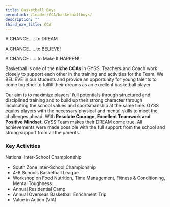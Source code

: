 ```yaml
---
title: Basketball Boys
permalink: /leader/CCA/basketballboys/
description: ""
third_nav_title: CCA
---
```

A CHANCE……to DREAM

A CHANCE……to BELIEVE!

A CHANCE ……to Make It HAPPEN!

Basketball is one of the **niche CCAs** in GYSS. Teachers and Coach work closely to support each other in the training and activities for the Team. We BELIEVE in our students and provide an opportunity for young talents to come together to fulfill their dreams as an excellent basketball player.

Our aim is to maximize players’ full potentials through structured and disciplined training and to build up their strong character through inculcating the school values and sportsmanship at the same time. GYSS equips players with the necessary physical and mental skills to meet the challenges ahead. With **Resolute Courage, Excellent Teamwork and Positive Mindset**, GYSS Team makes their DREAM come true. All achievements were made possible with the full support from the school and strong support from all the parents.

### Key Activities

National Inter-School Championship

*   South Zone Inter-School Championship
*   4-8 Schools Basketball League
*   Workshop on Food Nutrition, Time Management, Fitness & Conditioning, Mental Toughness.
*   Annual Residential Camp
*   Annual Overseas Basketball Enrichment Trip
*   Value in Action (VIA)


